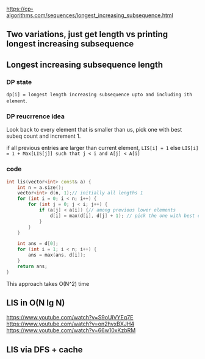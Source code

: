 
https://cp-algorithms.com/sequences/longest_increasing_subsequence.html

## Two variations, just get length vs printing longest increasing subsequence

## Longest increasing subsequence length

### DP state

`dp[i] = longest length increasing subsequence upto and including ith element`.

### DP reucrrence idea

Look back to every element that is smaller than us, 
pick one with best subeq count and increment 1.


if all previous entries are larger than current element, `LIS[i] = 1`
else `LIS[i] = 1 + Max[LIS[j]] such that j < i and A[j] < A[i]`

### code

```cpp
int lis(vector<int> const& a) {
    int n = a.size();
    vector<int> d(n, 1);// initially all lengths 1
    for (int i = 0; i < n; i++) {
        for (int j = 0; j < i; j++) {
            if (a[j] < a[i]) {// among previous lower elements
                d[i] = max(d[i], d[j] + 1); // pick the one with best outcome
            }
        }
    }

    int ans = d[0];
    for (int i = 1; i < n; i++) {
        ans = max(ans, d[i]);
    }
    return ans;
}
```

This approach takes O(N^2) time

## LIS in O(N lg N)

https://www.youtube.com/watch?v=S9oUiVYEq7E
https://www.youtube.com/watch?v=on2hvxBXJH4
https://www.youtube.com/watch?v=66w10xKzbRM

## LIS via DFS + cache


